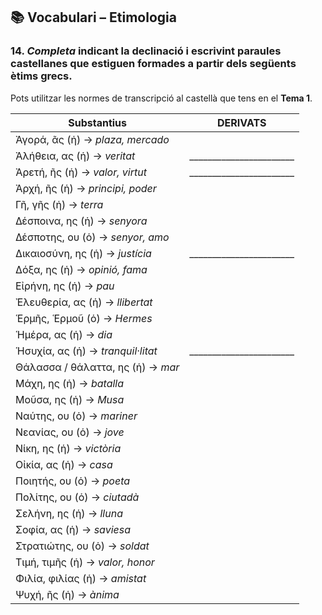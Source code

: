 ## 📚 Vocabulari – Etimologia

### 14. *Completa* indicant la declinació i escrivint paraules castellanes que estiguen formades a partir dels següents ètims grecs.  
Pots utilitzar les normes de transcripció al castellà que tens en el **Tema 1**.

| Substantius                               | DERIVATS                          |
|-------------------------------------------|------------------------------------|
| Ἀγορά, ᾶς (ἡ) → *plaza, mercado*          |                                    |
| Ἀλήθεια, ας (ἡ) → *veritat*               | _______________________            |
| Ἀρετή, ῆς (ἡ) → *valor, virtut*           | _______________________            |
| Ἀρχή, ῆς (ἡ) → *principi, poder*          |                                    |
| Γῆ, γῆς (ἡ) → *terra*                     |                                    |
| Δέσποινα, ης (ἡ) → *senyora*              |                                    |
| Δέσποτης, ου (ὁ) → *senyor, amo*         |                                    |
| Δικαιοσύνη, ης (ἡ) → *justícia*           | _______________________            |
| Δόξα, ης (ἡ) → *opinió, fama*             |                                    |
| Εἰρήνη, ης (ἡ) → *pau*                    |                                    |
| Ἐλευθερία, ας (ἡ) → *llibertat*           |                                    |
| Ἑρμῆς, Ἑρμοῦ (ὁ) → *Hermes*               |                                    |
| Ἡμέρα, ας (ἡ) → *dia*                    |                                    |
| Ἡσυχία, ας (ἡ) → *tranquil·litat*        | _______________________            |
| Θάλασσα / θάλαττα, ης (ἡ) → *mar*         |                                    |
| Μάχη, ης (ἡ) → *batalla*                  |                                    |
| Μοῦσα, ης (ἡ) → *Musa*                    |                                    |
| Ναύτης, ου (ὁ) → *mariner*                |                                    |
| Νεανίας, ου (ὁ) → *jove*                  |                                    |
| Νίκη, ης (ἡ) → *victòria*                 |                                    |
| Οἰκία, ας (ἡ) → *casa*                    |                                    |
| Ποιητής, ου (ὁ) → *poeta*                 |                                    |
| Πολίτης, ου (ὁ) → *ciutadà*               |                                    |
| Σελήνη, ης (ἡ) → *lluna*                  |                                    |
| Σοφία, ας (ἡ) → *saviesa*                 |                                    |
| Στρατιώτης, ου (ὁ) → *soldat*             |                                    |
| Τιμή, τιμῆς (ἡ) → *valor, honor*          |                                    |
| Φιλία, φιλίας (ἡ) → *amistat*             |                                    |
| Ψυχή, ῆς (ἡ) → *ànima*                    |                                    |
